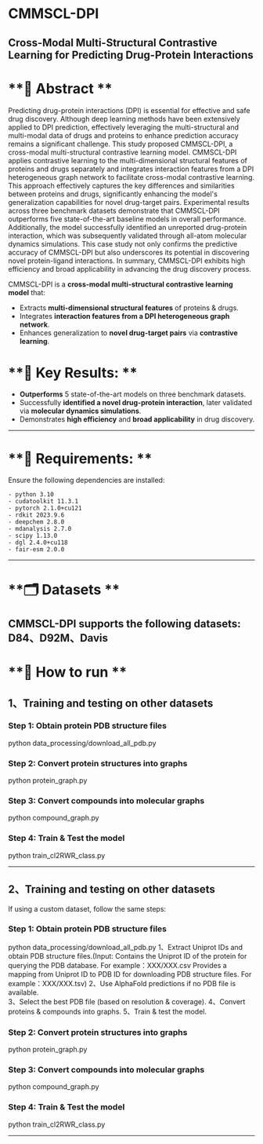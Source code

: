 # **CMMSCL-DPI**
**Cross-Modal Multi-Structural Contrastive Learning for Predicting Drug-Protein Interactions**
--------

# **📌 Abstract **
Predicting drug-protein interactions (DPI) is essential for effective and safe drug discovery. Although deep learning methods have been extensively applied to DPI prediction, effectively leveraging the multi-structural and multi-modal data of drugs and proteins to enhance prediction accuracy remains a significant challenge. This study proposed CMMSCL-DPI, a cross-modal multi-structural contrastive learning model. CMMSCL-DPI applies contrastive learning to the multi-dimensional structural features of proteins and drugs separately and integrates interaction features from a DPI heterogeneous graph network to facilitate cross-modal contrastive learning. This approach effectively captures the key differences and similarities between proteins and drugs, significantly enhancing the model's generalization capabilities for novel drug-target pairs. Experimental results across three benchmark datasets demonstrate that CMMSCL-DPI outperforms five state-of-the-art baseline models in overall performance. Additionally, the model successfully identified an unreported drug-protein interaction, which was subsequently validated through all-atom molecular dynamics simulations. This case study not only confirms the predictive accuracy of CMMSCL-DPI but also underscores its potential in discovering novel protein-ligand interactions. In summary, CMMSCL-DPI exhibits high efficiency and broad applicability in advancing the drug discovery process.

CMMSCL-DPI is a **cross-modal multi-structural contrastive learning model** that:
- Extracts **multi-dimensional structural features** of proteins & drugs.
- Integrates **interaction features from a DPI heterogeneous graph network**.
- Enhances generalization to **novel drug-target pairs** via **contrastive learning**.

# **🔬 Key Results: **
- **Outperforms** 5 state-of-the-art models on three benchmark datasets.
- Successfully **identified a novel drug-protein interaction**, later validated via **molecular dynamics simulations**.
- Demonstrates **high efficiency** and **broad applicability** in drug discovery.
--------

# **🔧  Requirements: **
Ensure the following dependencies are installed:
```
- python 3.10
- cudatoolkit 11.3.1
- pytorch 2.1.0+cu121
- rdkit 2023.9.6
- deepchem 2.8.0
- mdanalysis 2.7.0
- scipy 1.13.0
- dgl 2.4.0+cu118
- fair-esm 2.0.0
```
-------


# **🗂  Datasets **
CMMSCL-DPI supports the following datasets:
D84、D92M、Davis
-------


# **🚀  How to run **
## 1、Training and testing on other datasets

### Step 1: Obtain protein PDB structure files
python data_processing/download_all_pdb.py
### Step 2: Convert protein structures into graphs
python protein_graph.py
### Step 3: Convert compounds into molecular graphs
python compound_graph.py
### Step 4: Train & Test the model
python train_cl2RWR_class.py

-------


## 2、Training and testing on other datasets
If using a custom dataset, follow the same steps:

### Step 1: Obtain protein PDB structure files
python data_processing/download_all_pdb.py
1、Extract Uniprot IDs and obtain PDB structure files.(Input: Contains the Uniprot ID of the protein for querying the PDB database. For example：XXX/XXX.csv
Provides a mapping from Uniprot ID to PDB ID for downloading PDB structure files. For example：XXX/XXX.tsv)
2、Use AlphaFold predictions if no PDB file is available.  
3、Select the best PDB file (based on resolution & coverage).
4、Convert proteins & compounds into graphs.
5、Train & test the model.
### Step 2: Convert protein structures into graphs
python protein_graph.py
### Step 3: Convert compounds into molecular graphs
python compound_graph.py
### Step 4: Train & Test the model
python train_cl2RWR_class.py

-------
